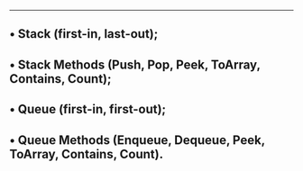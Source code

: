 -----------------------------------------
• Stack (first-in, last-out);
---------------------------------------------------------------
• Stack Methods (Push, Pop, Peek, ToArray, Contains, Count);
------------------------------------------------------------------
• Queue (first-in, first-out);
-----------------------------------------------------------------------
• Queue Methods (Enqueue, Dequeue, Peek, ToArray, Contains, Count).
------------------------------------------------------------------------
